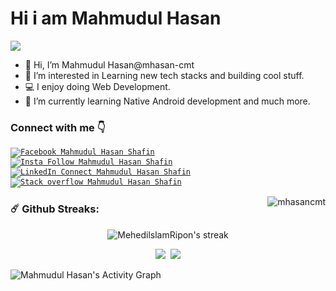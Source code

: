 <h1>Hi i am Mahmudul Hasan</h1> <img src="https://c.tenor.com/-B81ztWwYAYAAAAj/covid-hi.gif"/>

- 👋 Hi, I’m Mahmudul Hasan@mhasan-cmt
- 👀 I’m interested in Learning new tech stacks and building cool stuff.
- 💻 I enjoy doing Web Development.
- 🌱 I’m currently learning Native Android development and much more.

<h3>Connect with me 👇</h3>

<p><code><a href="https://www.facebook.com/public/mhasan.cmt/" rel="nofollow"><img src="https://camo.githubusercontent.com/aa5acc6e1a9c9d65efa3ce1b71c9181704794738/68747470733a2f2f696d672e736869656c64732e696f2f62616467652f2532302d466f6c6c6f772d626c61636b3f636f6c6f723d313431373141266c6162656c436f6c6f723d313937366432266c6f676f3d66616365626f6f6b266c6f676f436f6c6f723d666666666666" alt="Facebook Mahmudul Hasan Shafin" data-canonical-src="https://img.shields.io/badge/%20-Follow-black?color=14171A&amp;labelColor=1976d2&amp;logo=facebook&amp;logoColor=ffffff" style="max-width:100%;"></a></code>
<code><a href="https://www.instagram.com/asm_shafin/" rel="nofollow">
<img src="https://camo.githubusercontent.com/ae9471b4054c80e23c343e23dbbed89b7cf4edf5/68747470733a2f2f696d672e736869656c64732e696f2f62616467652f2532302d466f6c6c6f772d626c61636b3f636f6c6f723d313431373141266c6162656c436f6c6f723d643831623630266c6f676f3d696e7374616772616d266c6f676f436f6c6f723d666666666666" alt="Insta Follow Mahmudul Hasan Shafin" data-canonical-src="https://img.shields.io/badge/%20-Follow-black?color=14171A&amp;labelColor=d81b60&amp;logo=instagram&amp;logoColor=ffffff" style="max-width:100%;">
</a></code>
<code><a href="https://www.linkedin.com/in/mhasancmt/" rel="nofollow"><img src="https://camo.githubusercontent.com/30b1a9002c659b7b7be7d364099a12ca06d7bd1b/68747470733a2f2f696d672e736869656c64732e696f2f62616467652f2532302d436f6e6e6563742d626c61636b3f636f6c6f723d313431373141266c6162656c436f6c6f723d323132313231266c6f676f3d6c696e6b6564696e266c6f676f436f6c6f723d666666666666" alt="LinkedIn Connect Mahmudul Hasan Shafin" data-canonical-src="https://img.shields.io/badge/%20-Connect-black?color=14171A&amp;labelColor=212121&amp;logo=linkedin&amp;logoColor=ffffff" style="max-width:100%;"></a></code>
<code><a href="https://stackoverflow.com/users/12388078/mahmudul-hasan-shafin"><img src="https://camo.githubusercontent.com/6c16966ca2fde7c772c57526ea15bbd09f3ba71c/68747470733a2f2f696d672e736869656c64732e696f2f62616467652f2d537461636b2532304f766572666c6f772d3232323232323f7374796c653d666c61742d737175617265266c6f676f3d737461636b2d6f766572666c6f77266c6f676f436f6c6f723d7768697465266c696e6b3d68747470733a2f2f737461636b6f766572666c6f772e636f6d2f75736572732f373933383437312f72696661742d683f7461623d70726f66696c65" alt="Stack overflow Mahmudul Hasan Shafin"></a></code>
</p>

<img align='right' src="https://komarev.com/ghpvc/?username=mhasan-cmt" alt="mhasancmt" />
<h3>☄️ Github Streaks:</h3>
<p align="center">
    <img alt="MehedilslamRipon's streak" src="https://github-readme-streak-stats.herokuapp.com/?user=mhasan-cmt&theme=tokyonight&hide_border=true"/>
</p>
<p align="center">
<img src="https://github-readme-stats.vercel.app/api?username=mhasan-cmt&show_icons=true&theme=cobalt"/>
<img style="margin-left:.2rem;" src="https://github-readme-stats.vercel.app/api/top-langs/?username=mhasan-cmt&theme=cobalt&layout=compact"/>
</p>

<p>
<img alt="Mahmudul Hasan's Activity Graph" src="https://activity-graph.herokuapp.com/graph?username=mhasan-cmt&bg_color=1F222E&color=F8D866&line=F85D7F&point=FFFFFF&hide_border=true" />
</p>
